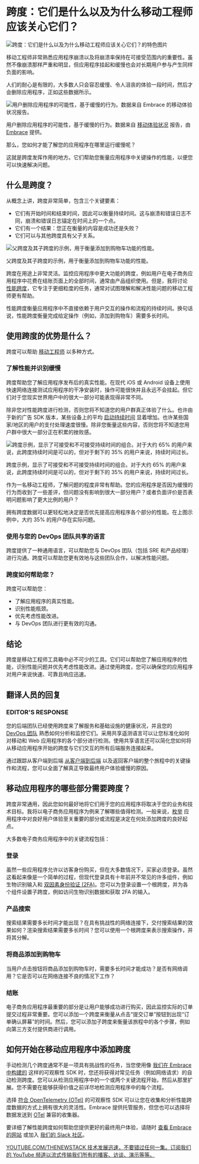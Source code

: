 # 跨度：它们是什么以及为什么移动工程师应该关心它们？

![跨度：它们是什么以及为什么移动工程师应该关心它们？的特色图片](https://cdn.thenewstack.io/media/2024/08/969de6d9-embrace-featured-image-what-is-a-span-1024x538.png)

移动工程师非常熟悉应用程序崩溃以及将崩溃率保持在可接受范围内的重要性。虽然不像崩溃那样严重和明显，但应用程序挂起和缓慢也会对长期用户参与产生同样负面的影响。

人们的耐心是有限的，大多数人只会容忍缓慢、令人沮丧的体验一段时间，然后才会删除应用程序，正如这些数据所示。

![用户删除应用程序的可能性，基于缓慢的行为。数据来自 Embrace 的移动体验状况报告。](https://cdn.thenewstack.io/media/2024/08/06bd8516-embrace-state-of-mobile-experience-results.png)

用户删除应用程序的可能性，基于缓慢的行为。数据来自 [移动体验状况](https://get.embrace.io/state-of-mobile-experience-2023/) 报告，由 [Embrace](https://embrace.io/) 提供。

那么，您如何才能了解您的应用程序在哪里运行缓慢呢？

这就是跨度发挥作用的地方。它们帮助您衡量应用程序中关键操作的性能，以便您可以快速解决问题。

## 什么是跨度？

从概念上讲，跨度非常简单，包含三个关键要素：

- 它们有开始时间和结束时间，因此可以衡量持续时间。这与崩溃和错误日志不同，崩溃和错误日志锚定在时间上的一个点。
- 它们有一个结果：您正在衡量的内容是成功还是失败？
- 它们可以与其他跨度具有父子关系。

![父跨度及其子跨度的示例，用于衡量添加到购物车功能的性能。](https://cdn.thenewstack.io/media/2024/08/79f24c70-embrace-span-example-1024x536.png)

父跨度及其子跨度的示例，用于衡量添加到购物车功能的性能。

跨度在用途上非常灵活。监控应用程序中更大功能的跨度，例如用户在电子商务应用程序中花费在结账页面上的全部时间，通常由产品组织使用。但是，我将讨论 [性能跨度](https://embrace.io/blog/what-is-performance-tracing/)，它专注于更细粒度的任务，通常对试图理解和解决性能问题的移动工程师更有帮助。

性能跨度衡量应用程序中不直接依赖于用户交互的操作和流程的持续时间。换句话说，性能跨度衡量完成给定操作（例如，添加到购物车）需要多长时间。

## 使用跨度的优势是什么？

跨度可以帮助 [移动工程师](https://thenewstack.io/intertwined-worlds-platform-and-mobile-app-engineering/) 以多种方式。

### 了解性能并识别缓慢

跨度帮助您了解应用程序发布后的真实性能。在现代 iOS 或 Android 设备上使用快速网络连接测试应用程序的干净安装时，操作可能很快并且永远不会挂起。但它们对于您现实世界用户中的很大一部分可能表现得非常不同。

除非您对性能跨度进行检测，否则您将不知道您的用户群真正体验了什么。也许由于新的广告 SDK 版本，某些设备上的平均 [启动持续时间](https://embrace.io/blog/top-5-factors-slow-down-app-startup/) 显着增加。也许某些国家/地区的用户的支付处理速度很慢。除非您衡量这些内容，否则您将不知道您用户群中很大一部分正在积累的挫败感。

![跨度示例，显示了可接受和不可接受持续时间的组合。对于大约 65% 的用户来说，此跨度持续时间是可以的，但对于剩下的 35% 的用户来说，持续时间过长。](https://cdn.thenewstack.io/media/2024/08/541ef2d7-embrace-span-durations-graph-1024x597.png)

跨度示例，显示了可接受和不可接受持续时间的组合。对于大约 65% 的用户来说，此跨度持续时间是可以的，但对于剩下的 35% 的用户来说，持续时间过长。

作为一名移动工程师，了解问题的程度非常有帮助。您的应用程序是否因为缓慢的行为而收到了一些差评，但问题没有影响到很大一部分用户？或者负面评价是否表明问题影响了更大比例的用户？

拥有跨度数据可以更轻松地决定是否优先提高应用程序各个部分的性能。在上图示例中，大约 35% 的用户存在实际问题。

### 使用与您的 DevOps 团队共享的语言

跨度提供了一种通用语言，可以帮助您与 DevOps 团队（包括 SRE 和产品经理）进行沟通。跨度可以帮助您更有效地与这些团队合作，以解决性能问题。

### 跨度如何帮助您？

跨度可以帮助您：

- 了解应用程序的真实性能。
- 识别性能瓶颈。
- 优先考虑性能改进。
- 与 DevOps 团队进行更有效的沟通。

## 结论

跨度是移动工程师工具箱中必不可少的工具。它们可以帮助您了解应用程序的性能，识别性能问题并优先考虑性能改进。通过使用跨度，您可以确保您的应用程序对用户来说快速、可靠且响应迅速。

## 翻译人员的回复

### EDITOR'S RESPONSE
您的后端团队已经使用跨度来了解服务和基础设施的健康状况，并且您的 [DevOps 团队](https://roadmap.sh/devops) 熟悉如何分析和监控它们。采用共享遥测语言可以让您标准化如何对移动和 Web 应用程序的各个部分进行检测。使用共享语言还可以简化您如何将从移动应用程序开始的跨度与它们交互的所有后端服务连接起来。

通过跟踪从客户端到后端 [从客户端到后端](https://thenewstack.io/why-your-mobile-app-needs-client-side-network-monitoring) 以及返回客户端的整个旅程中的关键操作和流程，您可以全面了解真正导致最终用户体验缓慢的原因。

## 移动应用程序的哪些部分需要跨度？
跨度非常通用，因此您如何最好地将它们用于您的应用程序将取决于您的业务和技术目标。我将以电子商务应用程序为例来了解哪些值得检测。一般来说，[枚举](https://embrace.io/product/performance-profiling-embrace/) 应用程序中对良好用户体验至关重要的部分或流程是决定在何处添加跨度的良好起点。

大多数电子商务应用程序中的关键流程包括：

### 登录
虽然一些应用程序允许以访客身份购买，但在大多数情况下，买家必须登录。虽然这看起来像是一个简单的过程，但现代登录具有十年前并不常见的许多组件，例如生物识别输入和 [双因素身份验证 (2FA)](https://thenewstack.io/githubs-2fa-push-boosts-adoption-among-developers/)。您可以为登录设置一个根跨度，并为各个组件设置子跨度，例如访问生物识别数据和获取 2FA 的输入。

### 产品搜索
搜索结果需要多长时间才能出现？在具有挑战性的网络连接下，交付搜索结果的效果如何？渲染搜索结果需要多长时间？您可以使用一个根跨度来表示搜索操作，并将其分解。

### 将商品添加到购物车
当用户点击按钮将商品添加到购物车时，需要多长时间才能成功？是否有网络调用？它是否可以在网络连接不良的情况下工作？

### 结账
电子商务应用程序最重要的部分是让用户能够成功进行购买，因此监控实际的订单提交过程非常重要。您可以添加一个跨度来衡量从点击“提交订单”按钮到出现“订单确认屏幕”的时间。然后，您可以添加子跨度来衡量该旅程中的各个步骤，例如向第三方支付提供商进行调用。

## 如何开始在移动应用程序中添加跨度
手动检测几个跨度通常不是一项具有挑战性的任务，当您使用像 [我们在 Embrace 中构建的](https://github.com/embrace-io/) 这样的可观察性 SDK 时，您还将获得对常见任务（例如网络请求）的自动检测跨度。您可以从检测应用程序中的一个或两个关键流程开始，然后从那里扩展。您不需要在能够获得价值之前详尽地检测应用程序中的每个流程。

选择 [符合 OpenTelemetry (OTel)](https://embrace.io/opentelemetry-for-mobile/) 的可观察性 SDK 可以让您在收集和分析性能跨度数据的方式上拥有很大的灵活性。Embrace 提供托管服务，但您也可以选择将数据发送到 [OTel](https://thenewstack.io/why-the-latest-advances-in-opentelemetry-are-significant/) 兼容的收集器。

要详细了解性能跨度如何帮助您提供更好的最终用户体验，请随时 [查看 Embrace 的网站](https://embrace.io/) 或加入 [我们的 Slack 社区](https://community.embrace.io/)。

[
YOUTUBE.COM/THENEWSTACK
技术发展迅速，不要错过任何一集。订阅我们的 YouTube
频道以流式传输我们所有的播客、访谈、演示等等。
](https://youtube.com/thenewstack?sub_confirmation=1)